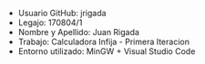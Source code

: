 * Usuario GitHub: jrigada
* Legajo: 170804/1
* Nombre y Apellido: Juan Rigada
* Trabajo: Calculadora Infija - Primera Iteracion
* Entorno utilizado: MinGW + Visual Studio Code